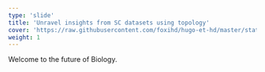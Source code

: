 ```yaml
---
type: 'slide'
title: 'Unravel insights from SC datasets using topology'
cover: 'https://raw.githubusercontent.com/foxihd/hugo-et-hd/master/static/svg/flowlines/28.svg'
weight: 1
---
```


Welcome to the future of Biology.